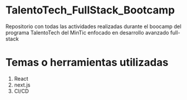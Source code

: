 # TalentoTech_FullStack_Bootcamp
Repositorio con todas las actividades realizadas durante el boocamp del programa TalentoTech del MinTic enfocado en desarrollo avanzado full-stack

# Temas o herramientas utilizadas
1. React
2. next.js
3. CI/CD
